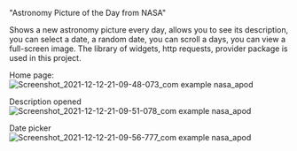 "Astronomy Picture of the Day from NASA"

Shows a new astronomy picture every day, allows you to see its description, you can select a date, a random date, you can scroll a days, you can view a full-screen image. The library of widgets, http requests, provider package is used in this project.

Home page:
![Screenshot_2021-12-12-21-09-48-073_com example nasa_apod](https://user-images.githubusercontent.com/73251424/145720441-4f580f86-a044-4ced-afc3-786b0647da00.jpg)

Description opened
![Screenshot_2021-12-12-21-09-51-078_com example nasa_apod](https://user-images.githubusercontent.com/73251424/145720461-6a538992-752f-496e-979d-8c7fa491d762.jpg)

Date picker
![Screenshot_2021-12-12-21-09-56-777_com example nasa_apod](https://user-images.githubusercontent.com/73251424/145720468-de50e191-08c5-483a-8c32-81c2e977eb55.jpg)



